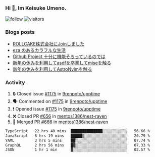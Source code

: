 ### Hi 👋, Im Keisuke Umeno.

<!--
**9renpoto/9renpoto** is a ✨ _special_ ✨ repository because its `README.md` (this file) appears on your GitHub profile.

Here are some ideas to get you started:

- 🔭 I’m currently working on ...
- 🌱 I’m currently learning ...
- 👯 I’m looking to collaborate on ...
- 🤔 I’m looking for help with ...
- 💬 Ask me about ...
- 📫 How to reach me: ...
- 😄 Pronouns: ...
- ⚡ Fun fact: ...
-->

![follow](https://img.shields.io/github/followers/9renpoto?label=Follow&style=social)
![visitors](https://komarev.com/ghpvc/?username=9renpoto&label=Profile%20views&color=0e75b6&style=flat)

### Blogs posts

<!-- BLOG-POST-LIST:START -->
- [ROLLCAKE株式会社にJoinしました](https://9renpoto.win/entry/2024/02/11/join)
- [eza のあるカラフルな生活](https://9renpoto.win/entry/2024/02/01/eza)
- [Github Project 十分に機能そろっているのでは](https://9renpoto.win/entry/2024/01/14/gh-projects)
- [新年の休みを利用してasdfを卒業してmiseを触る](https://9renpoto.win/entry/2024/01/07/mise)
- [新年の休みを利用してAstroNvimを触る](https://9renpoto.win/entry/2024/01/03/new-year-holidays)
<!-- BLOG-POST-LIST:END -->

### Activity

<!--START_SECTION:activity-->
1. 🔒 Closed issue [#1175](https://github.com/9renpoto/upptime/issues/1175) in [9renpoto/upptime](https://github.com/9renpoto/upptime)
2. 🗣 Commented on [#1175](https://github.com/9renpoto/upptime/issues/1175#issuecomment-1960639267) in [9renpoto/upptime](https://github.com/9renpoto/upptime)
3. ❗ Opened issue [#1175](https://github.com/9renpoto/upptime/issues/1175) in [9renpoto/upptime](https://github.com/9renpoto/upptime)
4. ❌ Closed PR [#656](https://github.com/mentos1386/nest-raven/pull/656) in [mentos1386/nest-raven](https://github.com/mentos1386/nest-raven)
5. 🎉 Merged PR [#666](https://github.com/mentos1386/nest-raven/pull/666) in [mentos1386/nest-raven](https://github.com/mentos1386/nest-raven)
<!--END_SECTION:activity-->

<!--START_SECTION:waka-->

```txt
TypeScript   22 hrs 40 mins  ██████████████░░░░░░░░░░░   56.66 %
JavaScript   8 hrs 19 mins   █████▒░░░░░░░░░░░░░░░░░░░   20.79 %
YAML         3 hrs 5 mins    ██░░░░░░░░░░░░░░░░░░░░░░░   07.74 %
GraphQL      2 hrs 56 mins   █▓░░░░░░░░░░░░░░░░░░░░░░░   07.33 %
JSON         1 hr 1 min      ▓░░░░░░░░░░░░░░░░░░░░░░░░   02.57 %
```

<!--END_SECTION:waka-->
